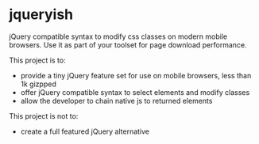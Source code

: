 jqueryish
=========

jQuery compatible syntax to modify css classes on modern mobile browsers. Use it as part of your toolset for page download performance.

This project is to:

- provide a tiny jQuery feature set for use on mobile browsers, less than 1k gizpped
- offer jQuery compatible syntax to select elements and modify classes
- allow the developer to chain native js to returned elements


This project is not to:

- create a full featured jQuery alternative